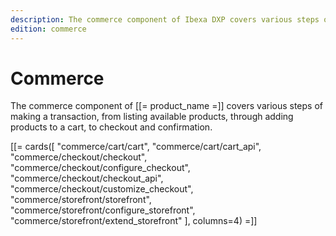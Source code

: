 ```yaml
---
description: The commerce component of Ibexa DXP covers various steps of making a transaction from listing available products, through adding products to a cart, to checkout and confirmation.
edition: commerce
---
```


# Commerce

The commerce component of [[= product_name =]] covers various steps of making a transaction,
from listing available products, through adding products to a cart, to checkout and confirmation.

[[= cards([
"commerce/cart/cart",
"commerce/cart/cart_api",
"commerce/checkout/checkout",
"commerce/checkout/configure_checkout",
"commerce/checkout/checkout_api",
"commerce/checkout/customize_checkout",
"commerce/storefront/storefront",
"commerce/storefront/configure_storefront",
"commerce/storefront/extend_storefront"
], columns=4) =]]
